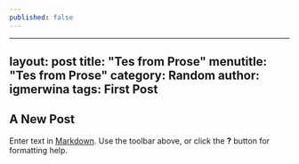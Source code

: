 ```yaml
---
published: false
---
```

---
layout:            post
title:             "Tes from Prose"
menutitle:         "Tes from Prose"
category:          Random
author:            igmerwina
tags:              First Post
---

## A New Post

Enter text in [Markdown](http://daringfireball.net/projects/markdown/). Use the toolbar above, or click the **?** button for formatting help.
